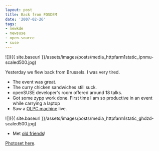 ```yaml
---
layout: post
title: Back from FOSDEM
date: '2007-02-26'
tags:
- newkde
- newsuse
- open-source
- suse
---
```


 ![]({{ site.baseurl }}/assets/images/posts/media_httpfarm1static_ipnmu-scaled500.jpg)

Yesterday we flew back from Brussels. I was very tired.

* The event was great.  
* The curry chicken sandwiches still suck.  
* openSUSE developer's room offered around 18 talks.  
* Got some zypp work done. First time I am so productive in an event while carrying a laptop  
* Saw a [OLPC machine][1] live.

 ![]({{ site.baseurl }}/assets/images/posts/media_httpfarm1static_ghdzd-scaled500.jpg)

* Met [old friends][2]!

[Photoset here][3].

[1]: http://www.flickr.com/photos/duncanmac-vicar/402671912/  
 [2]: http://developer.kde.org/~wheeler/  
 [3]: http://www.flickr.com/photos/duncanmac-vicar/sets/72157594557555344/


